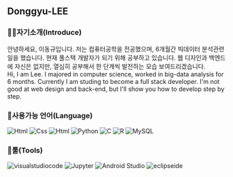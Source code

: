 <h2>Donggyu-LEE</h2>

<h3>👋🏻자기소개(Introduce)</h3>
안녕하세요, 이동규입니다. 저는 컴퓨터공학을 전공했으며, 6개월간 빅데이터 분석관련 일을 했습니다. 현재 풀스택 개발자가 되기 위해 공부하고 있습니다. 웹 디자인과 백엔드에 자신은 없지만, 열심히 공부해서 한 단계씩 발전하는 모습 보여드리겠습니다.
<br>
Hi, I am Lee. I majored in computer science, worked in big-data analysis for 6 months. Currently I am studing to become a full stack developer. I'm not good at web design and back-end, but I'll show you how to develop step by step.

<h3>📘사용가능 언어(Language)</h3>
<div>
  <img alt="Html" src ="https://img.shields.io/badge/HTML5-E34F26.svg?&style=for-the-badge&logo=HTML5&logoColor=white"/>
  <img alt="Css" src ="https://img.shields.io/badge/CSS3-1572B6.svg?&style=for-the-badge&logo=CSS3&logoColor=white"/>
  <img alt="Html" src ="https://img.shields.io/badge/JavaScript-F7DF1E.svg?&style=for-the-badge&logo=JavaScript&logoColor=white"/>
  <img alt="Python" src ="https://img.shields.io/badge/Python-3776AB.svg?&style=for-the-badge&logo=Python&logoColor=white"/>
  <img alt="C" src ="https://img.shields.io/badge/C-A8B9CC.svg?&style=for-the-badge&logo=C&logoColor=white"/>
  <img alt="R" src ="https://img.shields.io/badge/R-276DC3.svg?&style=for-the-badge&logo=R&logoColor=white"/>
  <img alt="MySQL" src ="https://img.shields.io/badge/MySQL-4479A1.svg?&style=for-the-badge&logo=MySQL&logoColor=white"/>
</div>

<h3>🔨툴(Tools)</h3>
<div>
  <img alt="visualstudiocode" src ="https://img.shields.io/badge/visualstudiocode-007ACC.svg?&style=for-the-badge&logo=visualstudiocode&logoColor=white"/>
  <img alt="Jupyter" src ="https://img.shields.io/badge/Jupyter-F37626.svg?&style=for-the-badge&logo=Jupyter&logoColor=white"/>
  <img alt="Android Studio" src ="https://img.shields.io/badge/Android Studio-3DDC84.svg?&style=for-the-badge&logo=Android Studio&logoColor=white"/>
    <img alt="eclipseide" src ="https://img.shields.io/badge/eclipseide-2C2255.svg?&style=for-the-badge&logo=eclipseide&logoColor=white"/>
</div>

